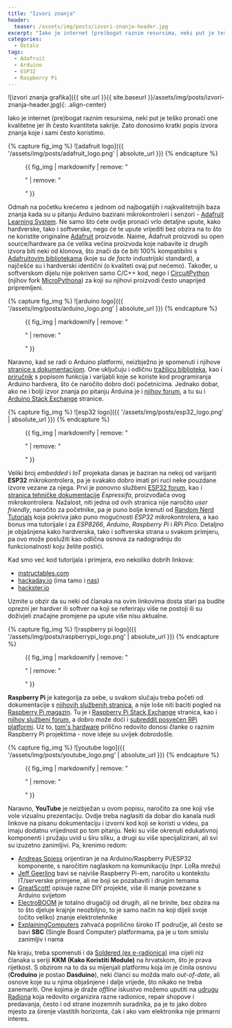 ```yaml
---
title: "Izvori znanja"
header:
  teaser: /assets/img/posts/izvori-znanja-header.jpg
excerpt: "Iako je internet (pre)bogat raznim resursima, neki put je teško pronaći one kvalitetne jer ih često kvantiteta sakrije. Zato donosimo kratki popis izvora znanja koje i sami često koristimo."
categories:
  - Ostalo
tags:
  - Adafruit
  - Arduino
  - ESP32
  - Raspberry Pi
---
```


![izvori znanja grafika]({{ site.url }}{{ site.baseurl }}/assets/img/posts/izvori-znanja-header.jpg){: .align-center}

Iako je internet (pre)bogat raznim resursima, neki put je teško pronaći one kvalitetne jer ih često kvantiteta sakrije. Zato donosimo kratki popis izvora znanja koje i sami često koristimo.

{% capture fig_img %}
![adafruit logo]({{ '/assets/img/posts/adafruit_logo.png' | absolute_url }})
{% endcapture %}
<figure class="align-left" style="margin-top: 0.4em; margin-bottom: 0;width: 300px;">
  {{ fig_img | markdownify | remove: "<p>" | remove: "</p>" }}
</figure>

Odmah na početku krećemo s jednom od najbogatijih i najkvalitetnijih baza znanja kada su u pitanju Arduino bazirani mikrokontroleri i senzori - [Adafruit Learning System](https://learn.adafruit.com/). Ne samo što ćete ovdje pronaći vrlo detaljne upute, kako hardverske, tako i softverske, nego će te upute vrijediti bez obzira na to što ne koristite originalne [Adafruit](https://www.adafruit.com/) proizvode. Naime, Adafruit proizvodi su open source/hardware pa će velika većina proizvoda koje nabavite iz drugih izvora biti neki od klonova, što znači da će biti 100% kompatibilni s [Adafruitovim bibliotekama](https://github.com/adafruit) (koje su _de facto_ industrijski standard), a najčešće su i hardverski identični (o kvaliteti ovaj put nećemo). Također, u softverskom dijelu nije pokriven samo C/C++ kod, nego i [CircuitPython](https://circuitpython.org/) (njihov fork [MicroPythona](https://micropython.org/)) za koji su njihovi proizvodi često unaprijed pripremljeni.

{% capture fig_img %}
![arduino logo]({{ '/assets/img/posts/arduino_logo.png' | absolute_url }})
{% endcapture %}
<figure class="align-right" style="margin-top: 0.4em; margin-bottom: 0;width: 300px;">
  {{ fig_img | markdownify | remove: "<p>" | remove: "</p>" }}
</figure>

Naravno, kad se radi o Arduino platformi, neizbježno je spomenuti i njihove [stranice s dokumentacijom](https://docs.arduino.cc/). One uključuju i odličnu [tražilicu biblioteka](https://docs.arduino.cc/libraries/), kao i [priručnik](https://docs.arduino.cc/language-reference/) s popisom funkcija i varijabli koje se koriste kod programiranja Arduino hardvera, što će naročito dobro doći početnicima. Jednako dobar, ako ne i bolji izvor znanja po pitanju Arduina je i [njihov forum](https://forum.arduino.cc/), a tu su i [Arduino Stack Exchange](https://arduino.stackexchange.com/) stranice. 

{% capture fig_img %}
![esp32 logo]({{ '/assets/img/posts/esp32_logo.png' | absolute_url }})
{% endcapture %}
<figure class="align-left" style="margin-top: 0.4em; margin-bottom: 0;width: 300px;">
  {{ fig_img | markdownify | remove: "<p>" | remove: "</p>" }}
</figure>

Veliki broj _embedded_ i _IoT_ projekata danas je baziran na nekoj od varijanti **ESP32** mikrokontrolera, pa je svakako dobro imati pri ruci neke pouzdane izvore vezane za njega. Prvi je ponovno službeni [ESP32 forum](https://www.esp32.com/index.php), kao i [stranica tehničke dokumentacije](https://www.espressif.com/en/support/documents/technical-documents) _Espressifa_, proizvođača ovog mikrokontrolera. Nažalost, niti jedna od ovih stranica nije naročito _user friendly_, naročito za početnike, pa je puno bolje krenuti od [Random Nerd Tutorials](https://randomnerdtutorials.com/) koja pokriva jako puno mogućnosti _ESP32_ mikrokontrolera, a kao bonus ima tutorijale i za _ESP8266_, _Arduino_, _Raspberry Pi_ i _RPi Pico_. Detaljno je objašnjena kako hardverska, tako i softverska strana u svakom primjeru, pa ovo može poslužiti kao odlična osnova za nadogradnju do funkcionalnosti koju želite postići.

Kad smo već kod tutorijala i primjera, evo nekoliko dobrih linkova:
* [instructables.com](https://www.instructables.com/)
* [hackaday.io](https://hackaday.io/projects) (ima tamo i [nas](https://hackaday.io/DIYkits.eu))
* [hackster.io](https://www.hackster.io/)
  
Uzmite u obzir da su neki od članaka na ovim linkovima dosta stari pa budite oprezni jer hardver ili softver na koji se referiraju više ne postoji ili su doživjeli značajne promjene pa upute više nisu aktualne.

{% capture fig_img %}
![raspberry pi logo]({{ '/assets/img/posts/raspberrypi_logo.png' | absolute_url }})
{% endcapture %}
<figure class="align-right" style="margin-top: 0.4em; margin-bottom: 0;width: 300px;">
  {{ fig_img | markdownify | remove: "<p>" | remove: "</p>" }}
</figure>

**Raspberry Pi** je kategorija za sebe, u svakom slučaju treba početi od dokumentacije s [njihovih službenih stranica](https://www.raspberrypi.com/documentation/), a nije loše niti baciti pogled na [Raspberry Pi magazin](https://magazine.raspberrypi.com/). Tu je i [Raspberry Pi Stack Exchange](https://raspberrypi.stackexchange.com/) stranica, kao i [njihov službeni forum](https://forums.raspberrypi.com/), a dobro može doći i [subreddit posvećen RPi platformi](https://www.reddit.com/r/raspberry_pi/). Uz to, [tom's hardware](https://www.tomshardware.com/raspberry-pi/raspberry-pi-projects) prilično redovito donosi članke o raznim Raspberry Pi projektima - nove ideje su uvijek dobrodošle.

{% capture fig_img %}
![youtube logo]({{ '/assets/img/posts/youtube_logo.png' | absolute_url }})
{% endcapture %}
<figure class="align-left" style="margin-top: 0.4em; margin-bottom: 0;width: 300px;">
  {{ fig_img | markdownify | remove: "<p>" | remove: "</p>" }}
</figure>

Naravno, **YouTube** je neizbježan u ovom popisu, naročito za one koji vše vole vizualnu prezentaciju. Ovdje treba naglasiti da dobar dio kanala nudi linkove na pisanu dokumentaciju i izvorni kod koji se koristi u videu, pa imaju dodatnu vrijednost po tom pitanju. Neki su više okrenuti edukativnoj komponenti i pružaju uvid u širu sliku, a drugi su više specijalizirani, ali svi su izuzetno zanimljivi. Pa, krenimo redom:
* [Andreas Spiess](https://www.youtube.com/@AndreasSpiess) orijentiran je na Arduino/Raspberry Pi/ESP32 komponente, s naročitim naglaskom na komunikaciju (npr. LoRa mrežu)
* [Jeff Geerling](https://www.youtube.com/@JeffGeerling) bavi se najviše Raspberry Pi-em, naročito u kontekstu IT/serverske primjene, ali ne boji se pozabaviti i drugim temama
* [GreatScott!](https://www.youtube.com/@greatscottlab) opisuje razne DIY projekte, više ili manje povezane s Arduino svijetom
* [ElectroBOOM](https://www.youtube.com/@ElectroBOOM) je totalno drugačiji od drugih, ali ne brinite, bez obzira na to što djeluje krajnje neozbiljno, to je samo način na koji dijeli svoje (očito veliko) znanje elektrotehnike
* [ExplainingComputers](https://www.youtube.com/@ExplainingComputers) zahvaća poprilično široko IT područje, ali često se bavi **SBC** (Single Board Computer) platformama, pa je u tom smislu zanimljiv i nama

Na kraju, treba spomenuti i da [Soldered (ex e-radionica)](https://soldered.com/hr/blog/) ima cijeli niz članaka u seriji **KKM (Kako Koristiti Module)** na hrvatskom, što je prava rijetkost. S obzirom na to da su mijenjali platformu koja im je činila osnovu (**Croduino** je postao **Dasduino**), neki članci su možda malo _out-of-date_, ali osnove koje su u njima objašnjene i dalje vrijede, što nikako ne treba zanemariti. One kojima je draže _offline_ iskustvo možemo uputiti na [udrugu Radiona](https://radiona.org/) koja redovito organizira razne radionice, repair shopove i predavanja, često i od strane inozemnih suradnika, pa je to jako dobro mjesto za širenje vlastitih horizonta, čak i ako vam elektronika nije primarni interes.
